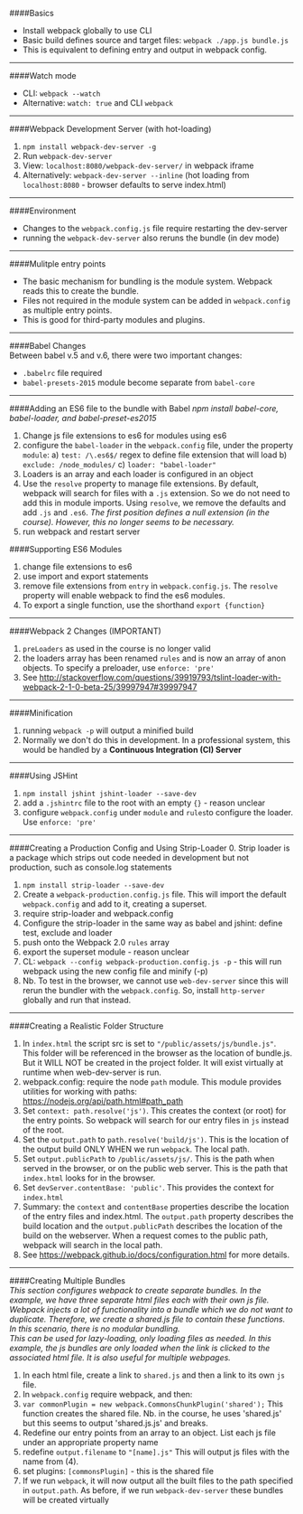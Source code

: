####Basics  
- Install webpack globally to use CLI
- Basic build defines source and target files: `webpack ./app.js bundle.js`  
- This is equivalent to defining entry and output in webpack config.

---
####Watch mode  
- CLI: `webpack --watch`   
- Alternative: `watch: true` and CLI `webpack` 

---
####Webpack Development Server (with hot-loading)  
1. `npm install webpack-dev-server -g`   
2. Run `webpack-dev-server`  
3. View: `localhost:8080/webpack-dev-server/` in webpack iframe
4. Alternatively: `webpack-dev-server --inline` (hot loading from `localhost:8080` - browser defaults to serve index.html)  

---
####Environment  
- Changes to the `webpack.config.js` file require restarting the dev-server
- running the `webpack-dev-server` also reruns the bundle (in dev mode)    
 
---
####Mulitple entry points  
- The basic mechanism for bundling is the module system. Webpack reads this to create the bundle. 
- Files not required in the module system can be added in `webpack.config` as multiple entry points. 
- This is good for third-party modules and plugins.  

---
####Babel Changes  
Between babel v.5 and v.6, there were two important changes:   
- `.babelrc` file required  
- `babel-presets-2015` module become separate from `babel-core`  

---
####Adding an ES6 file to the bundle with Babel
*npm install babel-core, babel-loader, and babel-preset-es2015*   
1. Change js file extensions to es6 for modules using es6   
2. configure the `babel-loader` in the `webpack.config` file, under the property `module`: a) `test: /\.es6$/` regex to define file extension that will load b) `exclude: /node_modules/` c) `loader: "babel-loader"`  
3. Loaders is an array and each loader is configured in an object 
4. Use the `resolve` property to manage file extensions. By default, webpack will search for files with a `.js` extension. So we do not need to add this in module imports. Using `resolve`, we remove the defaults and add `.js` and `.es6`. *The first position defines a null extension (in the course). However, this no longer seems to be necessary.* 
5. run webpack and restart server   

####Supporting ES6 Modules 
1. change file extensions to es6  
2. use import and export statements  
3. remove file extensions from `entry` in `webpack.config.js`. The `resolve` property will enable webpack to find the es6 modules.
4. To export a single function, use the shorthand `export {function}`   

---
####Webpack 2 Changes (IMPORTANT)  
1. `preLoaders` as used in the course is no longer valid  
2. the loaders array has been renamed `rules` and is now an array of anon objects. To specify a preloader, use `enforce: 'pre'` 
3. See http://stackoverflow.com/questions/39919793/tslint-loader-with-webpack-2-1-0-beta-25/39997947#39997947  

--- 

####Minification  
1. running `webpack -p` will output a minified build  
2. Normally we don't do this in development. In a professional system, this would be handled by a **Continuous Integration (CI) Server**  

---
####Using JSHint  
1. `npm install jshint jshint-loader --save-dev`  
2. add a `.jshintrc` file to the root with an empty `{}` - reason unclear    
3. configure `webpack.config` under `module` and `rules`to configure the loader. Use `enforce: 'pre'`  

--- 
####Creating a Production Config and Using Strip-Loader
0. Strip loader is a package which strips out code needed in development but not production, such as console.log statements  
1. `npm install strip-loader --save-dev`  
2. Create a `webpack-production.config.js` file. This will import the default `webpack.config` and add to it, creating a superset.  
3. require strip-loader and webpack.config  
4. Configure the strip-loader in the same way as babel and jshint: define test, exclude and loader   
5. push onto the Webpack 2.0 `rules` array  
6. export the superset module - reason unclear  
7. CL: `webpack --config webpack-production.config.js -p` - this will run webpack using the new config file and minify (-p)  
8. Nb. To test in the browser, we cannot use `web-dev-server` since this will rerun the bundler with the `webpack.config`. So, install `http-server` globally and run that instead. 

---
####Creating a Realistic Folder Structure  
1. In `index.html` the script src is set to `"/public/assets/js/bundle.js"`. This folder will be referenced in the browser as the location of bundle.js. But it WILL NOT be created in the project folder. It will exist virtually at runtime when web-dev-server is run. 
2. webpack.config: require the node `path` module. This module provides utilities for working with paths: https://nodejs.org/api/path.html#path_path  
3. Set `context: path.resolve('js')`. This creates the context (or root) for the entry points. So webpack will search for our entry files in `js` instead of the root.  
4. Set the `output.path` to `path.resolve('build/js')`. This is the location of the output build ONLY WHEN we run `webpack`. The local path.     
5. Set `output.publicPath` to `/public/assets/js/`. This is the path when served in the browser, or on the public web server. This is the path that `index.html` looks for in the browser.   
6. Set `devServer.contentBase: 'public'`. This provides the context for `index.html`  
7. Summary: the `context` and `contentBase` properties describe the location of the entry  files and index.html. The `output.path` property describes the build location and the `output.publicPath` describes the location of the build on the webserver. When a request comes to the public path, webpack will search in the local path.   
8. See https://webpack.github.io/docs/configuration.html for more details.   

---
####Creating Multiple Bundles  
*This section configures webpack to create separate bundles. In the example, we have three separate html files each with their own js file. Webpack injects a lot of functionality into a bundle which we do not want to duplicate. Therefore, we create a shared.js file to contain these functions. In this scenario, there is no modular bundling.*  
*This can be used for lazy-loading, only loading files as needed. In this example, the js bundles are only loaded when the link is clicked to the associated html file. It is also useful for multiple webpages.*  

1. In each html file, create a link to `shared.js` and then a link to its own `js` file. 
2. In `webpack.config` require webpack, and then:     
3. `var commonPlugin = new webpack.CommonsChunkPlugin('shared');` This function creates the shared file. Nb. in the course, he uses 'shared.js' but this seems to output 'shared.js.js' and breaks.  
4. Redefine our entry points from an array to an object. List each js file under an appropriate property name  
5. redefine `output.filename`  to `"[name].js"` This will output js files with the name from (4). 
6. set plugins: `[commonsPlugin]` - this is the shared file  
7. If we run `webpack`, it will now output all the built files to the path specified in `output.path`. As before, if we run `webpack-dev-server` these bundles will be created virtually

